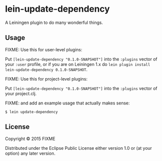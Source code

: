 # lein-update-dependency

A Leiningen plugin to do many wonderful things.

## Usage

FIXME: Use this for user-level plugins:

Put `[lein-update-dependency "0.1.0-SNAPSHOT"]` into the `:plugins` vector of your
`:user` profile, or if you are on Leiningen 1.x do `lein plugin install
lein-update-dependency 0.1.0-SNAPSHOT`.

FIXME: Use this for project-level plugins:

Put `[lein-update-dependency "0.1.0-SNAPSHOT"]` into the `:plugins` vector of your project.clj.

FIXME: and add an example usage that actually makes sense:

    $ lein update-dependency

## License

Copyright © 2015 FIXME

Distributed under the Eclipse Public License either version 1.0 or (at
your option) any later version.
